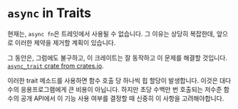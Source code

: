 # `async` in Traits

현재는, `async fn`은 트레잇에서 사용될 수 없습니다. 그 이유는 상당히 복잡한데, 앞으로 이러한 제약을
제거할 계획이 있습니다.

그 동안은, 그럼에도 불구하고, 이 크레이트는 잘 동작하고 이 문제를 해결할 것입니다.
[`async_trait` crate from crates.io](https://github.com/dtolnay/async-trait).

이러한 trait 메소드를 사용하면 함수 호출 당 하나씩 힙 할당이 발생합니다.
이것은 대다수의 응용프로그램에게 큰 비용이 아닙니다.
하지만 초당 수백만 번 호출되는 저수준 함수의 공개 API에서 이 기능 사용 여부를 결정할 때 신중히 이 사항을
고려해야합니다.
